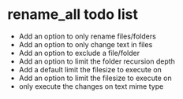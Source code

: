 # rename_all todo list

- Add an option to only rename files/folders
- Add an option to only change text in files
- Add an option to exclude a file/folder
- Add an option to limit the folder recursion depth
- Add a default limit the filesize to execute on
- Add an option to limit the filesize to execute on
- only execute the changes on text mime type
